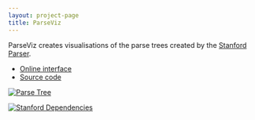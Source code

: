 ```yaml
---
layout: project-page
title: ParseViz
---
```


ParseViz creates visualisations of the parse trees created by the [Stanford Parser][1].

 - [Online interface][2]
 - [Source code][3]

[![Parse Tree][4]][4]

[![Stanford Dependencies][5]][5]

 [1]: http://nlp.stanford.edu/software/lex-parser.shtml
 [2]: http://j.da.vidr.cc/projects/parseviz/
 [3]: http://github.com/davidar/da.vidr.cc/blob/master/java/src/cc/vidr/parseviz/ParseViz.java
 [4]: http://j.da.vidr.cc/projects/parseviz/?type=tree&format=png&q=Colorless+green+ideas+sleep+furiously.
 [5]: http://j.da.vidr.cc/projects/parseviz/?type=deps&format=png&q=Colorless+green+ideas+sleep+furiously.

